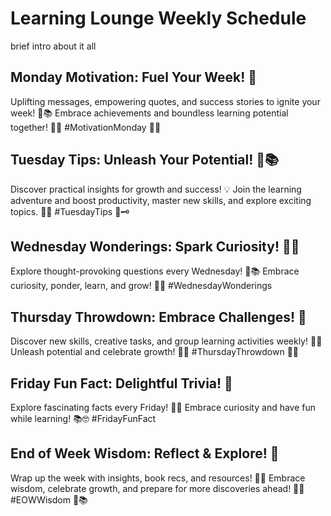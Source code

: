 # Learning Lounge Weekly Schedule
brief intro about it all

## Monday Motivation: Fuel Your Week! :star2:

Uplifting messages, empowering quotes, and success stories to ignite your week! :rocket::books: Embrace achievements and boundless learning potential together! :rainbow::muscle: #MotivationMonday :stars::sparkles:

## Tuesday Tips: Unleash Your Potential! :rocket::books:

Discover practical insights for growth and success! :bulb: Join the learning adventure and boost productivity, master new skills, and explore exciting topics. :star2::rainbow: #TuesdayTips :dart::old_key:

## Wednesday Wonderings: Spark Curiosity! :rainbow::seedling:

Explore thought-provoking questions every Wednesday! :rocket::books: Embrace curiosity, ponder, learn, and grow! :stars::sparkles: #WednesdayWonderings

## Thursday Throwdown: Embrace Challenges! :dart:

Discover new skills, creative tasks, and group learning activities weekly! :rainbow::bulb: Unleash potential and celebrate growth! :muscle::star2: #ThursdayThrowdown :rocket::fire:

## Friday Fun Fact: Delightful Trivia! :star2:

Explore fascinating facts every Friday! :tada::bulb: Embrace curiosity and have fun while learning! :books::nerd_face: #FridayFunFact

## End of Week Wisdom: Reflect & Explore! :star2:

Wrap up the week with insights, book recs, and resources! :book::rainbow: Embrace wisdom, celebrate growth, and prepare for more discoveries ahead! :stars::sparkles: #EOWWisdom :rocket::books:
